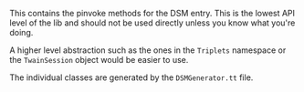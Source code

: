 This contains the pinvoke methods for the DSM entry.
This is the lowest API level of the lib and should not
be used directly unless you know what you're doing. 

A higher level abstraction such as the ones in the
`Triplets` namespace or the `TwainSession` object
would be easier to use.

The individual classes are generated by the 
`DSMGenerator.tt` file.